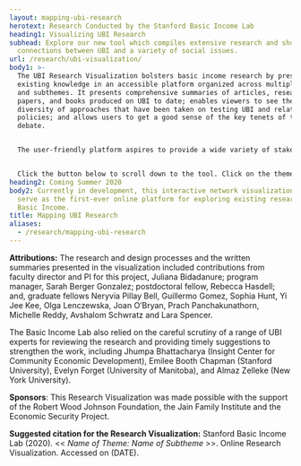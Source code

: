 ```yaml
---
layout: mapping-ubi-research
herotext: Research Conducted by the Stanford Basic Income Lab
heading1: Visualizing UBI Research
subhead: Explore our new tool which compiles extensive research and shows the
  connections between UBI and a variety of social issues.
url: /research/ubi-visualization/
body1: >-
  The UBI Research Visualization bolsters basic income research by presenting
  existing knowledge in an accessible platform organized across multiple themes
  and subthemes. It presents comprehensive summaries of articles, research
  papers, and books produced on UBI to date; enables viewers to see the
  diversity of approaches that have been taken on testing UBI and related
  policies; and allows users to get a good sense of the key tenets of the
  debate. 


  The user-friendly platform aspires to provide a wide variety of stakeholders (researchers and students, experimenters, policymakers and philanthropic organizations, among others) with just-in-time access to UBI research. It is the result of two years of research led by the Faculty Director and Program Manager and carried out by a large team of Lab fellows since 2018. Central to the extensive summaries presented below is the commitment to bridging the gap between facts and values. The summaries present existing empirical facts and data around UBI and the broad value-based questions and arguments that surround UBI along critical themes like gender, race and health.


  Click the button below to scroll down to the tool. Click on the themes (represented by colored circles) within the visualization to learn about the ways basic income connects with each of these areas of life and society.
heading2: Coming Summer 2020
body2: Currently in development, this interactive network visualization will
  serve as the first-ever online platform for exploring existing research on
  Basic Income.
title: Mapping UBI Research
aliases:
  - /research/mapping-ubi-research
---
```

**Attributions:** The research and design processes and the written summaries presented in the visualization included contributions from faculty director and PI for this project, Juliana Bidadanure; program manager, Sarah Berger Gonzalez; postdoctoral fellow, Rebecca Hasdell; and, graduate fellows Neryvia Pillay Bell, Guillermo Gomez, Sophia Hunt, Yi Jee Kee, Olga Lenczewska, Joan O’Bryan, Prach Panchakunathorn, Michelle Reddy, Avshalom Schwratz and Lara Spencer.

The Basic Income Lab also relied on the careful scrutiny of a range of UBI experts for reviewing the research and providing timely suggestions to strengthen the work, including Jhumpa Bhattacharya (Insight Center for Community Economic Development), Emilee Booth Chapman (Stanford University), Evelyn Forget (University of Manitoba), and Almaz Zelleke (New York University).

**Sponsors**: This Research Visualization was made possible with the support of the Robert Wood Johnson Foundation, the Jain Family Institute and the Economic Security Project.

**Suggested citation for the Research Visualization:** Stanford Basic Income Lab (2020). << *Name of Theme: Name of Subtheme* >>. Online Research Visualization. Accessed on (DATE).